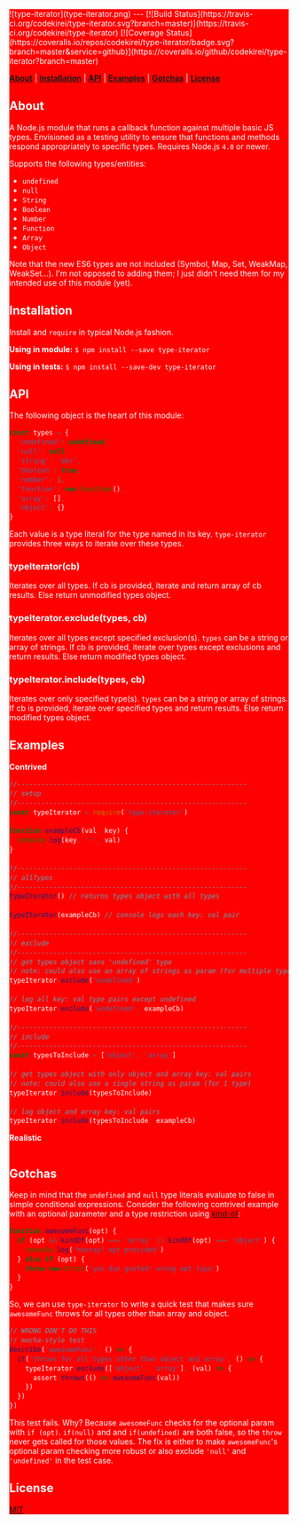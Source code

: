 <div id="custom-style" style="
  background: red;
  color: white;
">
![type-iterator](type-iterator.png)
---
[![Build Status](https://travis-ci.org/codekirei/type-iterator.svg?branch=master)](https://travis-ci.org/codekirei/type-iterator)
[![Coverage Status](https://coveralls.io/repos/codekirei/type-iterator/badge.svg?branch=master&service=github)](https://coveralls.io/github/codekirei/type-iterator?branch=master)

<b>[About](#about)</b> | 
<b>[Installation](#installation)</b> | 
<b>[API](#api)</b> | 
<b>[Examples](#examples)</b> | 
<b>[Gotchas](#gotchas)</b> | 
<b>[License](#license)</b>

## About

A Node.js module that runs a callback function against multiple basic JS types.
Envisioned as a testing utility to ensure that functions and methods respond appropriately to specific types.
Requires Node.js `4.0` or newer.

Supports the following types/entities:

* `undefined`
* `null`
* `String`
* `Boolean`
* `Number`
* `Function`
* `Array`
* `Object`

Note that the new ES6 types are not included (Symbol, Map, Set, WeakMap, WeakSet...).
I'm not opposed to adding them; I just didn't need them for my intended use of this module (yet).

## Installation

Install and `require` in typical Node.js fashion.

**Using in module:** `$ npm install --save type-iterator`

**Using in tests:** `$ npm install --save-dev type-iterator`

## API

The following object is the heart of this module:

```js
const types = {
  'undefined': undefined,
  'null': null,
  'string': 'abc',
  'boolean': true,
  'number': 1,
  'function': new Function(),
  'array': [],
  'object': {}
}
```

Each value is a type literal for the type named in its key.
`type-iterator` provides three ways to iterate over these types.

### typeIterator(cb)

Iterates over all types.
If cb is provided, iterate and return array of cb results.
Else return unmodified types object.

### typeIterator.exclude(types, cb)

Iterates over all types except specified exclusion(s).
`types` can be a string or array of strings.
If cb is provided, iterate over types except exclusions and return results.
Else return modified types object.

### typeIterator.include(types, cb)

Iterates over only specified type(s).
`types` can be a string or array of strings.
If cb is provided, iterate over specified types and return results.
Else return modified types object.

## Examples

**Contrived**

```js
//----------------------------------------------------------
// setup
//----------------------------------------------------------
const typeIterator = require('type-iterator')

function exampleCb(val, key) {
  console.log(key, ':', val)
}

//----------------------------------------------------------
// allTypes
//----------------------------------------------------------
typeIterator() // returns types object with all types

typeIterator(exampleCb) // console logs each key: val pair

//----------------------------------------------------------
// exclude
//----------------------------------------------------------
// get types object sans 'undefined' type
// note: could also use an array of strings as param (for multiple types)
typeIterator.exclude('undefined')

// log all key: val type pairs except undefined
typeIterator.exclude('undefined', exampleCb)

//----------------------------------------------------------
// include
//----------------------------------------------------------
const typesToInclude = ['object', 'array']

// get types object with only object and array key: val pairs
// note: could also use a single string as param (for 1 type)
typeIterator.include(typesToInclude)

// log object and array key: val pairs
typeIterator.include(typesToInclude, exampleCb)

```

**Realistic**

```js
```

## Gotchas

Keep in mind that the `undefined` and `null` type literals evaluate to false in simple conditional expressions.
Consider the following contrived example with an optional parameter and a type restriction using [kind-of](https://github.com/jonschlinkert/kind-of):

```js
function awesomeFunc(opt) {
  if (opt && kindOf(opt) === 'array' || kindOf(opt) === 'object') {
    console.log('hooray! opt provided')
  } else if (opt) {
    throw new Error('you dun goofed! wrong opt type')
  }
}
```

So, we can use `type-iterator` to write a quick test that makes sure `awesomeFunc` throws for all types other than array and object.

```js
// WRONG DON'T DO THIS
// mocha-style test
describe('awesomeFunc', () => {
  it('throws for all types other than object and array', () => {
    typeIterator.exclude(['object', 'array'], (val) => {
      assert.throws(() => awesomeFunc(val))
    })
  })
})
```

This test fails.
Why?
Because `awesomeFunc` checks for the optional param with `if (opt)`.
`if(null)` and and `if(undefined)` are both false, so the `throw` never gets called for those values.
The fix is either to make `awesomeFunc`'s optional param checking more robust or also exclude `'null'` and `'undefined'` in the test case.

## License

[MIT](license)
</div>

